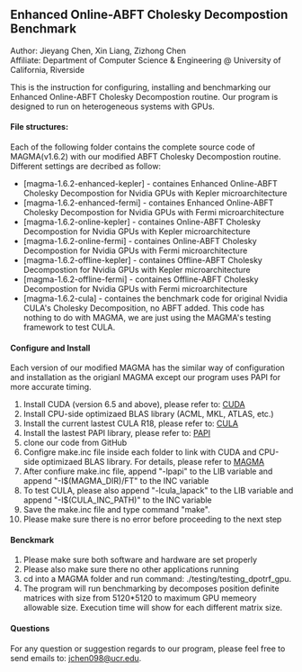 ## Enhanced Online-ABFT Cholesky Decompostion Benchmark
Author: Jieyang Chen, Xin Liang, Zizhong Chen    
Affiliate: Department of Computer Science & Engineering @ University of California, Riverside

This is the instruction for configuring, installing and benchmarking our Enhanced Online-ABFT Cholesky Decompostion routine. Our program is designed to run on heterogeneous systems with GPUs.

#### File structures:
Each of the following folder contains the complete source code of MAGMA(v1.6.2) with our modified ABFT Cholesky Decompostion routine. Different settings are decribed as follow:
* [magma-1.6.2-enhanced-kepler] - containes Enhanced Online-ABFT Cholesky Decompostion for Nvidia GPUs with Kepler microarchitecture
* [magma-1.6.2-enhanced-fermi] - containes Enhanced Online-ABFT Cholesky Decompostion for Nvidia GPUs with Fermi microarchitecture
* [magma-1.6.2-online-kepler] - containes Online-ABFT Cholesky Decompostion for Nvidia GPUs with Kepler microarchitecture
* [magma-1.6.2-online-fermi] - containes Online-ABFT Cholesky Decompostion for Nvidia GPUs with Fermi microarchitecture
* [magma-1.6.2-offline-kepler] - containes Offline-ABFT Cholesky Decompostion for Nvidia GPUs with Kepler microarchitecture
* [magma-1.6.2-offline-fermi] - containes Offline-ABFT Cholesky Decompostion for Nvidia GPUs with Fermi microarchitecture
* [magma-1.6.2-cula] - containes the benchmark code for original Nvidia CULA's Cholesky Decomposition, no ABFT added. This code has nothing to do with MAGMA, we are just using the MAGMA's testing framework to test CULA. 

#### Configure and Install

Each version of our modified MAGMA has the similar way of configuration and installation as the origianl MAGMA except our program uses PAPI for more accurate timing. 

1. Install CUDA (version 6.5 and above), please refer to: [CUDA](https://developer.nvidia.com/cuda-downloads)
2. Install CPU-side optimizaed BLAS library (ACML, MKL, ATLAS, etc.)
3. Install the current lastest CULA R18, please refer to: [CULA](http://www.culatools.com/)
4. Install the lastest PAPI library, please refer to: [PAPI](http://icl.cs.utk.edu/papi/)
5. clone our code from GitHub
6. Configre make.inc file inside each folder to link with CUDA and CPU-side optimizaed BLAS library. For details, please refer to [MAGMA](http://icl.cs.utk.edu/magma/)
7. After confiure make.inc file, append "-lpapi" to the LIB variable and append "-I$(MAGMA_DIR)/FT" to the INC variable
8. To test CULA, please also append "-lcula_lapack" to the LIB variable and append "-I$(CULA_INC_PATH)" to the INC variable
9. Save the make.inc file and type command "make".
10. Please make sure there is no error before proceeding to the next step

#### Benckmark
1. Please make sure both software and hardware are set properly
2. Please also make sure there no other applications running
3. cd into a MAGMA folder and run command: ./testing/testing_dpotrf_gpu.
4. The program will run benchmarking by decomposes position definite matrices with size from 5120*5120 to maximum GPU memeory allowable size. Execution time will show for each different matrix size.

#### Questions
For any question or suggestion regards to our program, please feel free to send emails to: jchen098@ucr.edu. 

